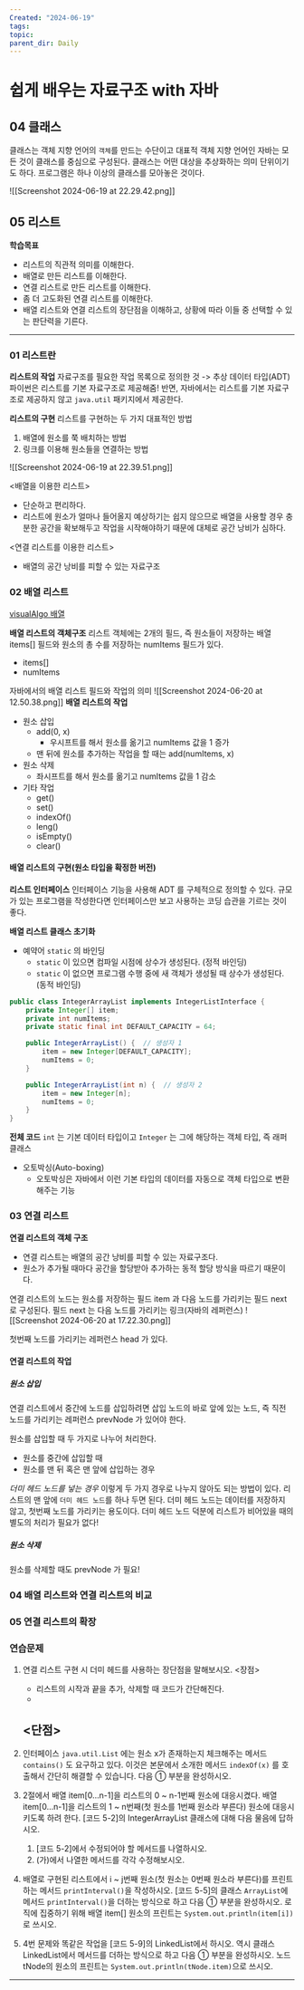 ```yaml
---
Created: "2024-06-19"
tags: 
topic: 
parent_dir: Daily
---
```

# 쉽게 배우는 자료구조 with 자바
## 04 클래스
클래스는 객체 지향 언어의 `객체`를 만드는 수단이고 대표적 객체 지향 언어인 자바는 모든 것이 클래스를 중심으로 구성된다. 클래스는 어떤 대상을 추상화하는 의미 단위이기도 하다. 프로그램은 하나 이상의 클래스를 모아놓은 것이다. 

![[Screenshot 2024-06-19 at 22.29.42.png]]
## 05 리스트
**학습목표**
- 리스트의 직관적 의미를 이해한다.
- 배열로 만든 리스트를 이해한다. 
- 연결 리스트로 만든 리스트를 이해한다.
- 좀 더 고도화된 연결 리스트를 이해한다.
- 배열 리스트와 연결 리스트의 장단점을 이해하고, 상황에 따라 이들 중 선택할 수 있는 판단력을 기른다. 
---
### 01 리스트란
**리스트의 작업**
자료구조를 필요한 작업 목록으로 정의한 것 -> 추상 데이터 타입(ADT)
파이썬은 리스트를 기본 자료구조로 제공해줌!
반면, 자바에서는 리스트를 기본 자료구조로 제공하지 않고 `java.util` 패키지에서 제공한다.

**리스트의 구현**
리스트를 구현하는 두 가지 대표적인 방법
1. 배열에 원소를 쭉 배치하는 방법
2. 링크를 이용해 원소들을 연결하는 방법
   
![[Screenshot 2024-06-19 at 22.39.51.png]]

<배열을 이용한 리스트>
- 단순하고 편리하다.
- 리스트에 원소가 얼마나 들어올지 예상하기는 쉽지 않으므로 배열을 사용할 경우 충분한 공간을 확보해두고 작업을 시작해야하기 때문에 대체로 공간 낭비가 심하다.

<연결 리스트를 이용한 리스트>
- 배열의 공간 낭비를 피할 수 있는 자료구조
### 02 배열 리스트
[visualAlgo 배열](https://visualgo.net/en/array)

**배열 리스트의 객체구조**
리스트 객체에는 2개의 필드, 즉 원소들이 저장하는 배열 items[] 필드와 원소의 총 수를 저장하는 numItems 필드가 있다.
- items[]
- numItems

자바에서의 배열 리스트 필드와 작업의 의미
![[Screenshot 2024-06-20 at 12.50.38.png]]
**배열 리스트의 작업**
- 원소 삽입
	- add(0, x)
		- 우시프트를 해서 원소를 옮기고  numItems 값을 1 증가
	- 맨 뒤에 원소를 추가하는 작업을 할 때는 add(numItems, x)
- 원소 삭제
	- 좌시프트를 해서 원소를 옮기고 numItems 값을 1 감소
- 기타 작업
	- get()
	- set()
	- indexOf()
	- leng()
	- isEmpty()
	- clear()
#### 배열 리스트의 구현(원소 타입을 확정한 버전)
**리스트 인터페이스**
인터페이스 기능을 사용해 ADT 를 구체적으로 정의할 수 있다.
규모가 있는 프로그램을 작성한다면 인터페이스만 보고 사용하는 코딩 습관을 기르는 것이 좋다.

**배열 리스트 클래스 초기화**
- 예약어 `static` 의 바인딩
	- `static` 이 있으면 컴파일 시점에 상수가 생성된다. (정적 바인딩)
	- `static` 이 없으면 프로그램 수행 중에 새 객체가 생성될 때 상수가 생성된다. (동적 바인딩)
```java
public class IntegerArrayList implements IntegerListInterface {
    private Integer[] item;
    private int numItems;
    private static final int DEFAULT_CAPACITY = 64;

    public IntegerArrayList() {  // 생성자 1
        item = new Integer[DEFAULT_CAPACITY];
        numItems = 0;
    }

    public IntegerArrayList(int n) {  // 생성자 2
        item = new Integer[n];
        numItems = 0;
    }
}
```

**전체 코드**
`int` 는 기본 데이터 타입이고 `Integer` 는 그에 해당하는 객체 타입, 즉 래퍼 클래스

- 오토박싱(Auto-boxing)
	- 오토박싱은 자바에서 이런 기본 타입의 데이터를 자동으로 객체 타입으로 변환해주는 기능

### 03 연결 리스트
**연결 리스트의 객체 구조**
- 연결 리스트는 배열의 공간 낭비를 피할 수 있는 자료구조다. 
- 원소가 추가될 때마다 공간을 할당받아 추가하는 동적 할당 방식을 따르기 때문이다. 

연결 리스트의 노드는 원소를 저장하는 필드 item 과 다음 노드를 가리키는 필드 next 로 구성된다. 
필드 next 는 다음 노드를 가리키는 링크(자바의 레퍼런스)
![[Screenshot 2024-06-20 at 17.22.30.png]]

첫번째 노드를 가리키는 레퍼런스 head 가 있다.
#### 연결 리스트의 작업
##### 원소 삽입
연결 리스트에서 중간에 노드를 삽입하려면 삽입 노드의 바로 앞에 있는 노드, 즉 직전 노드를 가리키는 레퍼런스 prevNode 가 있어야 한다. 

원소를 삽입할 때 두 가지로 나누어 처리한다. 
- 원소를 중간에 삽입할 때
- 원소를 맨 뒤 혹은 맨 앞에 삽입하는 경우

*더미 헤드 노드를 넣는 경우*
이렇게 두 가지 경우로 나누지 않아도 되는 방법이 있다. 리스트의 맨 앞에 `더미 헤드 노드`를 하나 두면 된다.
더미 헤드 노드는 데이터를 저장하지 않고, 첫번째 노드를 가리키는 용도이다.
더미 헤드 노드 덕분에 리스트가 비어있을 때의 별도의 처리가 필요가 없다!
##### 원소 삭제
원소를 삭제할 때도 prevNode 가 필요!

### 04 배열 리스트와 연결 리스트의 비교


### 05 연결 리스트의 확장

### 연습문제
1. 연결 리스트 구현 시 더미 헤드를 사용하는 장단점을 말해보시오.
	<장점>
	- 리스트의 시작과 끝을 추가, 삭제할 때 코드가 간단해진다.
	- 
	<단점>
	- 

3. 인터페이스 `java.util.List` 에는 원소 x가 존재하는지 체크해주는 메서드 `contains()` 도 요구하고 있다. 이것은 본문에서 소개한 메서드 `indexOf(x)` 를 호출해서 간단히 해결할 수 있습니다. 다음 ① 부분을 완성하시오.

4. 2절에서 배열 item[0…n-1]을 리스트의 0 ~ n-1번째 원소에 대응시켰다. 배열 item[0…n-1]을 리스트의 1 ~ n번째(첫 원소를 1번째 원소라 부른다) 원소에 대응시키도록 하려 한다. [코드 5-2]의 IntegerArrayList 클래스에 대해 다음 물음에 답하시오.
	1. [코드 5-2]에서 수정되어야 할 메서드를 나열하시오.
	2. (가)에서 나열한 메서드를 각각 수정해보시오.

5. 배열로 구현된 리스트에서 i ~ j번째 원소(첫 원소는 0번째 원소라 부른다)를 프린트하는 메서드 `printInterval()`을 작성하시오. [코드 5-5]의 클래스 `ArrayList`에 메서드 `printInterval()`을 더하는 방식으로 하고 다음 ① 부분을 완성하시오. 로직에 집중하기 위해 배열 item[] 원소의 프린트는 `System.out.println(item[i])`로 쓰시오.

6. 4번 문제와 똑같은 작업을 [코드 5-9]의 LinkedList에서 하시오. 역시 클래스 LinkedList에서 메서드를 더하는 방식으로 하고 다음 ① 부분을 완성하시오. 노드 tNode의 원소의 프린트는 `System.out.println(tNode.item)`으로 쓰시오.

****